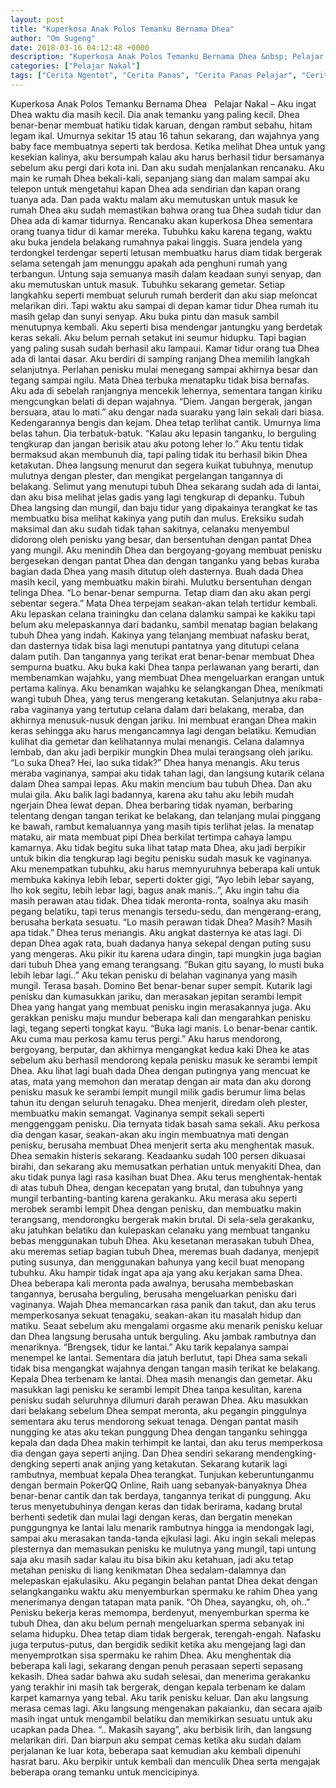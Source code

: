 ```yaml
---
layout: post
title: "Kuperkosa Anak Polos Temanku Bernama Dhea"
author: "Om Sugeng"
date: 2018-03-16 04:12:48 +0000
description: "Kuperkosa Anak Polos Temanku Bernama Dhea &nbsp; Pelajar Nakal &#8211;\u00a0Aku ingat Dhea waktu dia masih kecil. Dia anak temanku yang paling kecil. Dhea benar-benar membuat hatiku tidak karuan, dengan r..."
categories: ["Pelajar Nakal"]
tags: ["Cerita Ngentot", "Cerita Panas", "Cerita Panas Pelajar", "Cerita Seks Pelajar"]
---
```



Kuperkosa Anak Polos Temanku Bernama Dhea
&nbsp;
Pelajar Nakal &#8211; Aku ingat Dhea waktu dia masih kecil. Dia anak temanku yang paling kecil. Dhea benar-benar membuat hatiku tidak karuan, dengan rambut sebahu, hitam legam ikal. Umurnya sekitar 15 atau 16 tahun sekarang, dan wajahnya yang baby face membuatnya seperti tak berdosa. Ketika melihat Dhea untuk yang kesekian kalinya, aku bersumpah kalau aku harus berhasil tidur bersamanya sebelum aku pergi dari kota ini. Dan aku sudah menjalankan rencanaku. Aku main ke rumah Dhea bekali-kali, sepanjang siang dan malam sampai aku telepon untuk mengetahui kapan Dhea ada sendirian dan kapan orang tuanya ada. Dan pada waktu malam aku memutuskan untuk masuk ke rumah Dhea aku sudah memastikan bahwa orang tua Dhea sudah tidur dan Dhea ada di kamar tidurnya. Rencanaku akan kuperkosa Dhea sementara orang tuanya tidur di kamar mereka.
Tubuhku kaku karena tegang, waktu aku buka jendela belakang rumahnya pakai linggis. Suara jendela yang terdongkel terdengar seperti letusan membuatku harus diam tidak bergerak selama setengah jam menunggu apakah ada penghuni rumah yang terbangun. Untung saja semuanya masih dalam keadaan sunyi senyap, dan aku memutuskan untuk masuk. Tubuhku sekarang gemetar. Setiap langkahku seperti membuat seluruh rumah berderit dan aku siap meloncat melarikan diri. Tapi waktu aku sampai di depan kamar tidur Dhea rumah itu masih gelap dan sunyi senyap. Aku buka pintu dan masuk sambil menutupnya kembali. Aku seperti bisa mendengar jantungku yang berdetak keras sekali. Aku belum pernah setakut ini seumur hidupku. Tapi bagian yang paling susah sudah berhasil aku lampaui. Kamar tidur orang tua Dhea ada di lantai dasar. Aku berdiri di samping ranjang Dhea memilih langkah selanjutnya. Perlahan penisku mulai menegang sampai akhirnya besar dan tegang sampai ngilu. Mata Dhea terbuka menatapku tidak bisa bernafas. Aku ada di sebelah ranjangnya mencekik lehernya, sementara tangan kiriku mengcungkan belati di depan wajahnya.
&#8220;Diem. Jangan bergerak, jangan bersuara, atau lo mati.&#8221; aku dengar nada suaraku yang lain sekali dari biasa. Kedengarannya bengis dan kejam.
Dhea tetap terlihat cantik. Umurnya lima belas tahun. Dia terbatuk-batuk.
&#8220;Kalau aku lepasin tanganku, lo berguling tengkurap dan jangan berisik atau aku potong leher lo.&#8221; Aku tentu tidak bermaksud akan membunuh dia, tapi paling tidak itu berhasil bikin Dhea ketakutan. Dhea langsung menurut dan segera kuikat tubuhnya, menutup mulutnya dengan plester, dan mengikat pergelangan tangannya di belakang.
Selimut yang menutupi tubuh Dhea sekarang sudah ada di lantai, dan aku bisa melihat jelas gadis yang lagi tengkurap di depanku. Tubuh Dhea langsing dan mungil, dan baju tidur yang dipakainya terangkat ke tas membuatku bisa melihat kakinya yang putih dan mulus. Ereksiku sudah maksimal dan aku sudah tidak tahan sakitnya, celanaku menyembul didorong oleh penisku yang besar, dan bersentuhan dengan pantat Dhea yang mungil. Aku menindih Dhea dan bergoyang-goyang membuat penisku bergesekan dengan pantat Dhea dan dengan tanganku yang bebas kuraba bagian dada Dhea yang masih ditutup oleh dasternya. Buah dada Dhea masih kecil, yang membuatku makin birahi. Mulutku bersentuhan dengan telinga Dhea.
&#8220;Lo benar-benar sempurna. Tetap diam dan aku akan pergi sebentar segera.&#8221;
Mata Dhea terpejam seakan-akan telah tertidur kembali. Aku lepaskan celana trainingku dan celana dalamku sampai ke kakiku tapi belum aku melepaskannya dari badanku, sambil menatap bagian belakang tubuh Dhea yang indah. Kakinya yang telanjang membuat nafasku berat, dan dasternya tidak bisa lagi menutupi pantatnya yang ditutupi celana dalam putih. Dan tangannya yang terikat erat benar-benar membuat Dhea sempurna buatku. Aku buka kaki Dhea tanpa perlawanan yang berarti, dan membenamkan wajahku, yang membuat Dhea mengeluarkan erangan untuk pertama kalinya. Aku benamkan wajahku ke selangkangan Dhea, menikmati wangi tubuh Dhea, yang terus mengerang ketakutan. Selanjutnya aku raba-raba vaginanya yang tertutup celana dalam dari belakang, meraba, dan akhirnya menusuk-nusuk dengan jariku. Ini membuat erangan Dhea makin keras sehingga aku harus mengancamnya lagi dengan belatiku. Kemudian kulihat dia gemetar dan kelihatannya mulai menangis. Celana dalamnya lembab, dan aku jadi berpikir mungkin Dhea mulai terangsang oleh jariku.
&#8220;Lo suka Dhea? Hei, lao suka tidak?&#8221; Dhea hanya menangis. Aku terus meraba vaginanya, sampai aku tidak tahan lagi, dan langsung kutarik celana dalam Dhea sampai lepas.
Aku makin mencium bau tubuh Dhea. Dan aku mulai gila. Aku balik lagi badannya, karena aku tahu aku lebih mudah ngerjain Dhea lewat depan. Dhea berbaring tidak nyaman, berbaring telentang dengan tangan terikat ke belakang, dan telanjang mulai pinggang ke bawah, rambut kemaluannya yang masih tipis terlihat jelas. Ia menatap mataku, air mata membuat pipi Dhea berkilat tertimpa cahaya lampu kamarnya. Aku tidak begitu suka lihat tatap mata Dhea, aku jadi berpikir untuk bikin dia tengkurap lagi begitu penisku sudah masuk ke vaginanya. Aku menempatkan tubuhku, aku harus memnyuruhnya beberapa kali untuk membuka kakinya lebih lebar, seperti dokter gigi, &#8220;Ayo lebih lebar sayang, lho kok segitu, lebih lebar lagi, bagus anak manis..&#8221;, Aku ingin tahu dia masih perawan atau tidak. Dhea tidak meronta-ronta, soalnya aku masih pegang belatiku, tapi terus menangis tersedu-sedu, dan mengerang-erang, berusaha berkata sesuatu.
&#8220;Lo masih perawan tidak Dhea? Masih? Masih apa tidak.&#8221;
Dhea terus menangis. Aku angkat dasternya ke atas lagi. Di depan Dhea agak rata, buah dadanya hanya sekepal dengan puting susu yang mengeras. Aku pikir itu karena udara dingin, tapi mungkin juga bagian dari tubuh Dhea yang emang terangsang.
&#8220;Bukan gitu sayang, lo musti buka lebih lebar lagi..&#8221;
Aku tekan penisku di belahan vaginanya yang masih mungil. Terasa basah. Domino Bet benar-benar super sempit. Kutarik lagi penisku dan kumasukkan jariku, dan merasakan jepitan serambi lempit Dhea yang hangat yang membuat penisku ingin merasakannya juga. Aku gerakkan penisku maju mundur beberapa kali dan mengarahkan penisku lagi, tegang seperti tongkat kayu.
&#8220;Buka lagi manis. Lo benar-benar cantik. Aku cuma mau perkosa kamu terus pergi.&#8221;
Aku harus mendorong, bergoyang, berputar, dan akhirnya mengangkat kedua kaki Dhea ke atas sebelum aku berhasil mendorong kepala penisku masuk ke serambi lempit Dhea. Aku lihat lagi buah dada Dhea dengan putingnya yang mencuat ke atas, mata yang memohon dan meratap dengan air mata dan aku dorong penisku masuk ke serambi lempit mungil milik gadis berumur lima belas tahun itu dengan seluruh tenagaku. Dhea menjerit, diredam oleh plester, membuatku makin semangat. Vaginanya sempit sekali seperti menggenggam penisku. Dia ternyata tidak basah sama sekali. Aku perkosa dia dengan kasar, seakan-akan aku ingin membuatnya mati dengan penisku, berusaha membuat Dhea menjerit serta aku menghentak masuk. Dhea semakin histeris sekarang.
Keadaanku sudah 100 persen dikuasai birahi, dan sekarang aku memusatkan perhatian untuk menyakiti Dhea, dan aku tidak punya lagi rasa kasihan buat Dhea. Aku terus menghentak-hentak di atas tubuh Dhea, dengan kecepatan yang brutal, dan tubuhnya yang mungil terbanting-banting karena gerakanku. Aku merasa aku seperti merobek serambi lempit Dhea dengan penisku, dan membuatku makin terangsang, mendorongku bergerak makin brutal. Di sela-sela gerakanku, aku jatuhkan belatiku dan kulepaskan celanaku yang membuat tanganku bebas menggunakan tubuh Dhea. Aku kesetanan merasakan tubuh Dhea, aku meremas setiap bagian tubuh Dhea, meremas buah dadanya, menjepit puting susunya, dan menggunakan bahunya yang kecil buat menopang tubuhku.
Aku hampir tidak ingat apa aja yang aku kerjakan sama Dhea. Dhea beberapa kali meronta pada awalnya, berusaha membebaskan tangannya, berusaha berguling, berusaha mengeluarkan penisku dari vaginanya. Wajah Dhea memancarkan rasa panik dan takut, dan aku terus memperkosanya sekuat tenagaku, seakan-akan itu masalah hidup dan matiku. Seaat sebelum aku mengalami orgasme aku menarik penisku keluar dan Dhea langsung berusaha untuk berguling. Aku jambak rambutnya dan menariknya.
&#8220;Brengsek, tidur ke lantai.&#8221;
Aku tarik kepalanya sampai menempel ke lantai. Sementara dia jatuh berlutut, tapi Dhea sama sekali tidak bisa mengangkat wajahnya dengan tangan masih terikat ke belakang. Kepala Dhea terbenam ke lantai. Dhea masih menangis dan gemetar. Aku masukkan lagi penisku ke serambi lempit Dhea tanpa kesulitan, karena penisku sudah seluruhnya dilumuri darah perawan Dhea. Aku masukkan dari belakang sebelum Dhea sempat meronta, aku pegangin pinggulnya sementara aku terus mendorong sekuat tenaga. Dengan pantat masih nungging ke atas aku tekan punggung Dhea dengan tanganku sehingga kepala dan dada Dhea makin terhimpit ke lantai, dan aku terus memperkosa dia dengan gaya seperti anjing. Dan Dhea sendiri sekarang mendengking-dengking seperti anak anjing yang ketakutan. Sekarang kutarik lagi rambutnya, membuat kepala Dhea terangkat.
Tunjukan keberuntunganmu dengan bermain PokerQQ Online, Raih uang sebanyak-banyaknya
Dhea benar-benar cantik dan tak berdaya, tangannya terikat di punggung. Aku terus menyetubuhinya dengan keras dan tidak berirama, kadang brutal berhenti sedetik dan mulai lagi dengan keras, dan bergatin menekan punggungnya ke lantai lalu menarik rambutnya hingga ia mendongak lagi, sampai aku merasakan tanda-tanda ejkulasi lagi. Aku ingin sekali melepas plesternya dan memasukan penisku ke mulutnya yang mungil, tapi untung saja aku masih sadar kalau itu bisa bikin aku ketahuan, jadi aku tetap metahan penisku di liang kenikmatan Dhea sedalam-dalamnya dan melepaskan ejakulasiku. Aku pegangin belahan pantat Dhea dekat dengan selangkanganku waktu aku menyemburkan spermaku ke rahim Dhea yang menerimanya dengan tatapan mata panik.
&#8220;Oh Dhea, sayangku, oh, oh..&#8221;
Penisku bekerja keras memompa, berdenyut, menyemburkan sperma ke tubuh Dhea, dan aku belum pernah mengeluarkan sperma sebanyak ini selama hidupku. Dhea tetap diam tidak bergerak, terengah-engah. Nafasku juga terputus-putus, dan bergidik sedikit ketika aku mengejang lagi dan menyemprotkan sisa spermaku ke rahim Dhea. Aku menghentak dia beberapa kali lagi, sekarang dengan penuh perasaan seperti sepasang kekasih. Dhea sadar bahwa aku sudah selesai, dan menerima gerakanku yang terakhir ini masih tak bergerak, dengan kepala terbenam ke dalam karpet kamarnya yang tebal.
Aku tarik penisku keluar. Dan aku langsung merasa cemas lagi. Aku langsung mengenakan pakaianku, dan secara ajaib masih ingat untuk mengambil belatiku dan memikirkan sesuatu untuk aku ucapkan pada Dhea.
&#8220;.. Makasih sayang&#8221;, aku berbisik lirih, dan langsung melarikan diri.
Dan biarpun aku sempat cemas ketika aku sudah dalam perjalanan ke luar kota, beberapa saat kemudian aku kembali dipenuhi hasrat baru. Aku berpikir untuk kembali dan menculik Dhea serta mengajak beberapa orang temanku untuk mencicipinya.

